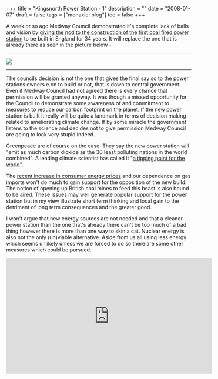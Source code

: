 +++
title = "Kingsnorth Power Station - 1"
description = ""
date = "2008-01-07"
draft = false
tags = ["monaxle: blog"]
toc = false
+++

A week or so ago Medway Council demonstrated it's complete lack of balls and vision by [giving the nod to the construction of the first coal fired power station](http://news.bbc.co.uk/1/hi/england/7169105.stm) to be built in England for 34 years. It will replace the one that is already there as seen in the picture below -

---
<img style="display:block;margin:auto" src="https://i.ibb.co/chgmkvNd/257729888-d05350f4ca-b.jpg">

---

The councils decision is not the one that gives the final say so to the power stations owners e.on to build or not, that is down to central government. Even if Medway Council had not agreed there is every chance that permission will be granted anyway. It was though a missed opportunity for the Council to demonstrate some awareness of and commitment to measures to reduce our carbon footprint on the planet. If the new power station is built it really will be quite a landmark in terms of decision making related to ameliorating climate change. If by some miracle the government listens to the science and decides not to give permission Medway Council are going to look very stupid indeed.

Greenpeace are of course on the case. They say the new power station will "emit as much carbon dioxide as the 30 least polluting nations in the world combined". A leading climate scientist has called it "[a tipping point for the world](https://storage.googleapis.com/gpuk-archive/blog/climate/no-new-coal-its-not-rocket-science-gordon-20071217.html)".

The [recent increase in consumer energy prices](http://news.bbc.co.uk/1/hi/business/7171345.stm) and our dependence on gas imports won't do much to gain support for the opposition of the new build. The notion of opening up British coal mines to feed this beast is also bound to be aired. These issues may well generate popular support for the power station but in my view illustrate short term thinking and local gain to the detriment of long term consequences and the greater good.

I won't argue that new energy sources are not needed and that a cleaner power station than the one that's already there can't be too much of a bad thing however there is more than one way to skin a cat. Nuclear energy is also not the only (un)viable alternative. Aside from us all using less energy which seems unlikely unless we are forced to do so there are some other measures which could be pursued.

<div style="text-align: center;">
  <iframe width="560" height="315" src="https://www.youtube.com/embed/xfzVQwW 8Jk?si=zdMBkVhp6pY 900n" title="YouTube video player" frameborder="0" allow="accelerometer; autoplay; clipboard-write; encrypted-media; gyroscope; picture-in-picture; web-share" referrerpolicy="strict-origin-when-cross-origin" allowfullscreen></iframe>
</div>